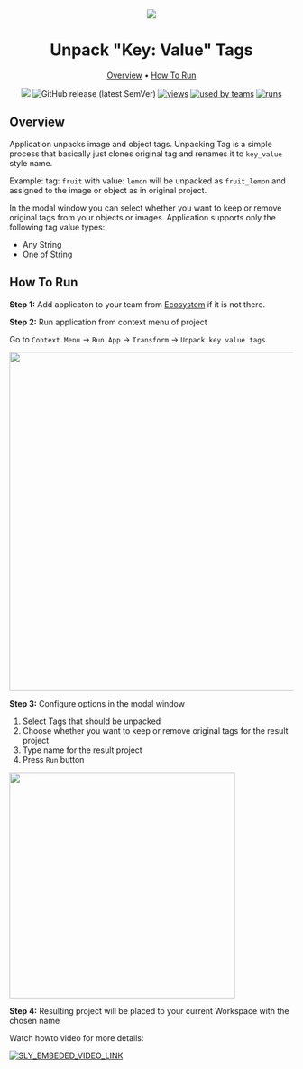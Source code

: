 <div align="center" markdown> 

<img src="https://i.imgur.com/Z71cekZ.png"/>

# Unpack "Key: Value" Tags
  
<p align="center">
  <a href="#Overview">Overview</a> •
  <a href="#How-To-Run">How To Run</a>
</p>

[![](https://img.shields.io/badge/slack-chat-green.svg?logo=slack)](https://supervise.ly/slack) 
![GitHub release (latest SemVer)](https://img.shields.io/github/v/release/supervisely-ecosystem/unpack-key-value-tags)
[![views](https://app.supervise.ly/public/api/v3/ecosystem.counters?repo=supervisely-ecosystem/unpack-key-value-tags&counter=views&label=views)](https://supervise.ly)
[![used by teams](https://app.supervise.ly/public/api/v3/ecosystem.counters?repo=supervisely-ecosystem/unpack-key-value-tags&counter=downloads&label=used%20by%20teams)](https://supervise.ly)
[![runs](https://app.supervise.ly/public/api/v3/ecosystem.counters?repo=supervisely-ecosystem/unpack-key-value-tags&counter=runs&label=runs&123)](https://supervise.ly)

</div>

## Overview 

Application unpacks image and object tags. Unpacking Tag is a simple process that basically just clones original tag and renames it to `key_value` style name.

Example: tag: `fruit` with value: `lemon` will be unpacked as `fruit_lemon` and assigned to the image or object as in original project.

In the modal window you can select whether you want to keep or remove original tags from your objects or images.
Application supports only the following tag value types:
- Any String
- One of String

## How To Run

**Step 1:** Add applicaton to your team from [Ecosystem](https://ecosystem.supervise.ly/apps/unpack-key-value-tags) if it is not there.

**Step 2:** Run application from context menu of project

Go to `Context Menu` -> `Run App` -> `Transform` -> `Unpack key value tags`

<img src="https://i.imgur.com/8d37Ldg.png" width="600"/>

**Step 3:**  Configure options in the modal window

1. Select Tags that should be unpacked
2. Choose whether you want to keep or remove original tags for the result project
3. Type name for the result project 
4. Press `Run` button 

<img src="https://i.imgur.com/ao6ck5z.png" width="400"/>

**Step 4:** Resulting project will be placed to your current Workspace with the chosen name


Watch howto video for more details:

<a data-key="sly-embeded-video-link" href="https://youtu.be/z31-K7NAAbU" data-video-code="20pDcGWxOYo">
    <img src="https://i.imgur.com/TMYoDpu.png" alt="SLY_EMBEDED_VIDEO_LINK"  style="max-width:500px;">
</a>
